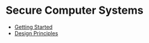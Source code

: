 # Secure Computer Systems

* [Getting Started](01-getting-started.md)
* [Design Principles](02-design-principles.md)